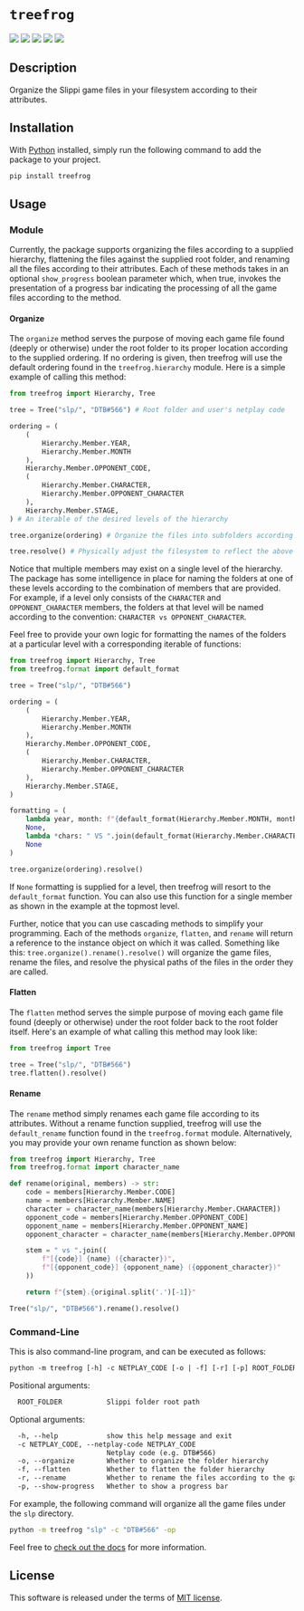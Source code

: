 # `treefrog`

[![](https://img.shields.io/pypi/v/treefrog.svg?style=flat)](https://pypi.org/pypi/treefrog/)
[![](https://img.shields.io/pypi/dw/treefrog.svg?style=flat)](https://pypi.org/pypi/treefrog/)
[![](https://img.shields.io/pypi/pyversions/treefrog.svg?style=flat)](https://pypi.org/pypi/treefrog/)
[![](https://img.shields.io/pypi/format/treefrog.svg?style=flat)](https://pypi.org/pypi/treefrog/)
[![](https://img.shields.io/pypi/l/treefrog.svg?style=flat)](https://github.com/dawsonbooth/treefrog/blob/master/LICENSE)

## Description

Organize the Slippi game files in your filesystem according to their attributes.

## Installation

With [Python](https://www.python.org/downloads/) installed, simply run the following command to add the package to your project.

```bash
pip install treefrog
```

## Usage

### Module

Currently, the package supports organizing the files according to a supplied hierarchy, flattening the files against the supplied root folder, and renaming all the files according to their attributes. Each of these methods takes in an optional `show_progress` boolean parameter which, when true, invokes the presentation of a progress bar indicating the processing of all the game files according to the method.

#### Organize

The `organize` method serves the purpose of moving each game file found (deeply or otherwise) under the root folder to its proper location according to the supplied ordering. If no ordering is given, then treefrog will use the default ordering found in the `treefrog.hierarchy` module. Here is a simple example of calling this method:

```python
from treefrog import Hierarchy, Tree

tree = Tree("slp/", "DTB#566") # Root folder and user's netplay code

ordering = (
    (
        Hierarchy.Member.YEAR,
        Hierarchy.Member.MONTH
    ),
    Hierarchy.Member.OPPONENT_CODE,
    (
        Hierarchy.Member.CHARACTER,
        Hierarchy.Member.OPPONENT_CHARACTER
    ),
    Hierarchy.Member.STAGE,
) # An iterable of the desired levels of the hierarchy

tree.organize(ordering) # Organize the files into subfolders according to the supplied attributes

tree.resolve() # Physically adjust the filesystem to reflect the above change
```

Notice that multiple members may exist on a single level of the hierarchy. The package has some intelligence in place for naming the folders at one of these levels according to the combination of members that are provided. For example, if a level only consists of the `CHARACTER` and `OPPONENT_CHARACTER` members, the folders at that level will be named according to the convention: `CHARACTER vs OPPONENT_CHARACTER`.

Feel free to provide your own logic for formatting the names of the folders at a particular level with a corresponding iterable of functions:

```python
from treefrog import Hierarchy, Tree
from treefrog.format import default_format

tree = Tree("slp/", "DTB#566")

ordering = (
    (
        Hierarchy.Member.YEAR,
        Hierarchy.Member.MONTH
    ),
    Hierarchy.Member.OPPONENT_CODE,
    (
        Hierarchy.Member.CHARACTER,
        Hierarchy.Member.OPPONENT_CHARACTER
    ),
    Hierarchy.Member.STAGE,
)

formatting = (
    lambda year, month: f"{default_format(Hierarchy.Member.MONTH, month)} {year}",
    None,
    lambda *chars: " VS ".join(default_format(Hierarchy.Member.CHARACTER, c) for c in chars),
    None
)

tree.organize(ordering).resolve()
```

If `None` formatting is supplied for a level, then treefrog will resort to the `default_format` function. You can also use this function for a single member as shown in the example at the topmost level.

Further, notice that you can use cascading methods to simplify your programming. Each of the methods `organize`, `flatten`, and `rename` will return a reference to the instance object on which it was called. Something like this: `tree.organize().rename().resolve()` will organize the game files, rename the files, and resolve the physical paths of the files in the order they are called.

#### Flatten

The `flatten` method serves the simple purpose of moving each game file found (deeply or otherwise) under the root folder back to the root folder itself. Here's an example of what calling this method may look like:

```python
from treefrog import Tree

tree = Tree("slp/", "DTB#566")
tree.flatten().resolve()
```

#### Rename

The `rename` method simply renames each game file according to its attributes. Without a rename function supplied, treefrog will use the `default_rename` function found in the `treefrog.format` module. Alternatively, you may provide your own rename function as shown below:

```python
from treefrog import Hierarchy, Tree
from treefrog.format import character_name

def rename(original, members) -> str:
    code = members[Hierarchy.Member.CODE]
    name = members[Hierarchy.Member.NAME]
    character = character_name(members[Hierarchy.Member.CHARACTER])
    opponent_code = members[Hierarchy.Member.OPPONENT_CODE]
    opponent_name = members[Hierarchy.Member.OPPONENT_NAME]
    opponent_character = character_name(members[Hierarchy.Member.OPPONENT_CHARACTER])

    stem = " vs ".join((
        f"[{code}] {name} ({character})",
        f"[{opponent_code}] {opponent_name} ({opponent_character})"
    ))

    return f"{stem}.{original.split('.')[-1]}"

Tree("slp/", "DTB#566").rename().resolve()
```

### Command-Line

This is also command-line program, and can be executed as follows:

```txt
python -m treefrog [-h] -c NETPLAY_CODE [-o | -f] [-r] [-p] ROOT_FOLDER
```

Positional arguments:

```txt
  ROOT_FOLDER           Slippi folder root path
```

Optional arguments:

```txt
  -h, --help            show this help message and exit
  -c NETPLAY_CODE, --netplay-code NETPLAY_CODE
                        Netplay code (e.g. DTB#566)
  -o, --organize        Whether to organize the folder hierarchy
  -f, --flatten         Whether to flatten the folder hierarchy
  -r, --rename          Whether to rename the files according to the game attributes
  -p, --show-progress   Whether to show a progress bar
```

For example, the following command will organize all the game files under the `slp` directory.

```bash
python -m treefrog "slp" -c "DTB#566" -op
```

Feel free to [check out the docs](https://dawsonbooth.com/treefrog/) for more information.

## License

This software is released under the terms of [MIT license](LICENSE).
